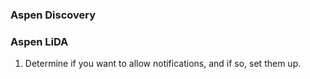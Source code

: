 ### Aspen Discovery

### Aspen LiDA
1. Determine if you want to allow notifications, and if so, set them up.